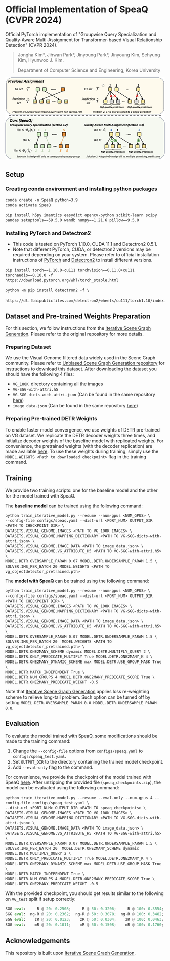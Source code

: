 [//]: # (# Groupwise Query Specialization and Quality-Aware Multi-Assignment for Transformer-based Visual Relationship Detection)
# Official Implementation of SpeaQ (CVPR 2024)

Official PyTorch implementation of "Groupwise Query Specialization and Quality-Aware Multi-Assignment for Transformer-based Visual Relationship Detection" (CVPR 2024).
> Jongha Kim*, Jihwan Park*, Jinyoung Park*, Jinyoung Kim, Sehyung Kim, Hyunwoo J. Kim.
> 
> Department of Computer Science and Engineering, Korea University 

<div align="center">
  <img src="assets/speaq.png" width="750px" />
</div>

## Setup
### Creating conda environment and installing python packages
```
conda create -n SpeaQ python=3.9
conda activate SpeaQ

pip install h5py imantics easydict opencv-python scikit-learn scipy pandas setuptools==59.5.0 wandb numpy==1.21.6 pillow==9.5.0
```
### Installing PyTorch and Detectron2
- This code is tested on PyTorch 1.10.0, CUDA 11.1 and Detectron2 0.5.1.
- Note that different PyTorch, CUDA, or detectron2 versions may be required depending on your system. 
Please refer to official installation instructions of [PyTorch](https://pytorch.org/get-started/previous-versions/) and [Detectron2](https://detectron2.readthedocs.io/en/latest/tutorials/install.html) to install different versions.
```
pip install torch==1.10.0+cu111 torchvision==0.11.0+cu111 torchaudio==0.10.0 -f https://download.pytorch.org/whl/torch_stable.html

python -m pip install detectron2 -f \
  https://dl.fbaipublicfiles.com/detectron2/wheels/cu111/torch1.10/index.html
```


## Dataset and Pre-trained Weights Preparation
For this section, we follow instructions from the [Iterative Scene Graph Generation](https://github.com/ubc-vision/IterativeSG).
Please refer to the original repository for more details.

### Preparing Dataset
We use the Visual Genome filtered data widely used in the Scene Graph community. 
Please refer to [Unbiased Scene Graph Generation repository](https://github.com/KaihuaTang/Scene-Graph-Benchmark.pytorch/blob/master/DATASET.md) for instructions to download this dataset. 
After downloading the dataset you should have the following 4 files: 
- `VG_100K `directory containing all the images
- `VG-SGG-with-attri.h5` 
- `VG-SGG-dicts-with-attri.json` (Can be found in the same repository [here](https://github.com/KaihuaTang/Scene-Graph-Benchmark.pytorch/tree/master/datasets/vg))
- `image_data.json` (Can be found in the same repository [here](https://github.com/KaihuaTang/Scene-Graph-Benchmark.pytorch/tree/master/datasets/vg))

### Preparing Pre-trained DETR Weights
To enable faster model convergence, we use weights of DETR pre-trained on VG dataset.
We replicate the DETR decoder weights three times, and initialize decoder weights of the baseline model with replicated weights. 
For convenience, the pretrained weights (with the decoder replication) are made available [here](https://drive.google.com/drive/folders/1CdcYdcYEvkZHz-I1IFF8sBxVMWSyWIkh?usp=share_link). 
To use these weights during training, simply use the `MODEL.WEIGHTS <Path to downloaded checkpoint>` flag in the training command.


## Training
We provide two training scripts: one for the baseline model and the other for the model trained with SpeaQ.

The **baseline model** can be trained using the following command:
```
python train_iterative_model.py --resume --num-gpus <NUM_GPUS> \
--config-file configs/speaq.yaml --dist-url <PORT_NUM> OUTPUT_DIR <PATH TO CHECKPOINT DIR> \ 
DATASETS.VISUAL_GENOME.IMAGES <PATH TO VG_100K IMAGES> \
DATASETS.VISUAL_GENOME.MAPPING_DICTIONARY <PATH TO VG-SGG-dicts-with-attri.json> \
DATASETS.VISUAL_GENOME.IMAGE_DATA <PATH TO image_data.json> \
DATASETS.VISUAL_GENOME.VG_ATTRIBUTE_H5 <PATH TO VG-SGG-with-attri.h5> \
MODEL.DETR.OVERSAMPLE_PARAM 0.07 MODEL.DETR.UNDERSAMPLE_PARAM 1.5 \
SOLVER.IMS_PER_BATCH 20 MODEL.WEIGHTS <PATH TO vg_objectdetector_pretrained.pth>
```

The **model with SpeaQ** can be trained using the following command:
```
python train_iterative_model.py --resume --num-gpus <NUM_GPUS> \
--config-file configs/speaq.yaml --dist-url <PORT_NUM> OUTPUT_DIR <PATH TO CHECKPOINT DIR> \ 
DATASETS.VISUAL_GENOME.IMAGES <PATH TO VG_100K IMAGES> \
DATASETS.VISUAL_GENOME.MAPPING_DICTIONARY <PATH TO VG-SGG-dicts-with-attri.json> \
DATASETS.VISUAL_GENOME.IMAGE_DATA <PATH TO image_data.json> \
DATASETS.VISUAL_GENOME.VG_ATTRIBUTE_H5 <PATH TO VG-SGG-with-attri.h5> \
MODEL.DETR.OVERSAMPLE_PARAM 0.07 MODEL.DETR.UNDERSAMPLE_PARAM 1.5 \
SOLVER.IMS_PER_BATCH 20  MODEL.WEIGHTS <PATH TO vg_objectdetector_pretrained.pth> \
MODEL.DETR.ONE2MANY_SCHEME dynamic MODEL.DETR.MULTIPLY_QUERY 2 \
MODEL.DETR.ONLY_PREDICATE_MULTIPLY True MODEL.DETR.ONE2MANY_K 4 \
MODEL.DETR.ONE2MANY_DYNAMIC_SCHEME max MODEL.DETR.USE_GROUP_MASK True \
MODEL.DETR.MATCH_INDEPENDENT True \
MODEL.DETR.NUM_GROUPS 4 MODEL.DETR.ONE2MANY_PREDICATE_SCORE True \
MODEL.DETR.ONE2MANY_PREDICATE_WEIGHT -0.5
```

Note that [Iterative Scene Graph Generation](https://github.com/ubc-vision/IterativeSG) applies loss re-weighting scheme to relieve long-tail problem.
Such option can be turned off by setting ```MODEL.DETR.OVERSAMPLE_PARAM 0.0 MODEL.DETR.UNDERSAMPLE_PARAM 0.0```.


## Evaluation
To evaluate the model trained with SpeaQ, some modifications should be made to the training command:
1. Change the ```--config-file``` options from ```configs/speaq.yaml``` to ```configs/speaq_test.yaml```.
2. Set ```OUTPUT_DIR``` to the directory containing the trained model checkpoint.
3. Add ```--eval-only``` flag to the command.

For convenience, we provide the checkpoint of the model trained with SpeaQ [here](https://drive.google.com/file/d/10H2-8Eb4QOJCnwaNujisjkxiSxuKySih/view?usp=drive_link).
After unzipping the provided file (```speaq_checkpoints.zip```), the model can be evaluated using the following command:
```
python train_iterative_model.py --resume --eval-only --num-gpus 4 --config-file configs/speaq_test.yaml \ 
--dist-url <PORT_NUM> OUTPUT_DIR <PATH TO speaq_checkpoints> \
DATASETS.VISUAL_GENOME.IMAGES <PATH TO VG_100K IMAGES> \
DATASETS.VISUAL_GENOME.MAPPING_DICTIONARY <PATH TO VG-SGG-dicts-with-attri.json> \
DATASETS.VISUAL_GENOME.IMAGE_DATA <PATH TO image_data.json> \
DATASETS.VISUAL_GENOME.VG_ATTRIBUTE_H5 <PATH TO VG-SGG-with-attri.h5> \
MODEL.DETR.OVERSAMPLE_PARAM 0.07 MODEL.DETR.UNDERSAMPLE_PARAM 1.5 \
SOLVER.IMS_PER_BATCH 20  MODEL.DETR.ONE2MANY_SCHEME dynamic MODEL.DETR.MULTIPLY_QUERY 2 \
MODEL.DETR.ONLY_PREDICATE_MULTIPLY True MODEL.DETR.ONE2MANY_K 4 \
MODEL.DETR.ONE2MANY_DYNAMIC_SCHEME max MODEL.DETR.USE_GROUP_MASK True \
MODEL.DETR.MATCH_INDEPENDENT True \
MODEL.DETR.NUM_GROUPS 4 MODEL.DETR.ONE2MANY_PREDICATE_SCORE True \
MODEL.DETR.ONE2MANY_PREDICATE_WEIGHT -0.5
```

With the provided checkpoint, you should get results similar to the following on ```VG_test``` split if setup correctly:
```python
SGG eval:     R @ 20: 0.2508;     R @ 50: 0.3206;     R @ 100: 0.3554;  for mode=sgdet, type=Recall(Main).
SGG eval:  ng-R @ 20: 0.2362;  ng-R @ 50: 0.3078;  ng-R @ 100: 0.3482;  for mode=sgdet, type=No Graph Constraint Recall(Main).
SGG eval:    zR @ 20: 0.0123;    zR @ 50: 0.0304;    zR @ 100: 0.0463;  for mode=sgdet, type=Zero Shot Recall.
SGG eval:    mR @ 20: 0.1011;    mR @ 50: 0.1508;    mR @ 100: 0.1760;  for mode=sgdet, type=Mean Recall.
```

[//]: # (## Citations)

[//]: # ()
[//]: # (```)

[//]: # (@inproceedings{kim2024groupwise,)

[//]: # (  title={Groupwise Query Specialization and Quality-Aware Multi-Assignment for Transformer-based Visual Relationship Detection},)

[//]: # (  author={Kim, Jongha and Park, Jihwan and Park, Jinyoung and Kim, Jinyoung and Kim, Sehyung and Kim, Hyunwoo J},)

[//]: # (  booktitle={CVPR},)

[//]: # (  year={2024})

[//]: # (})

[//]: # (```)

## Acknowledgements
This repository is built upon [Iterative Scene Graph Generation](https://github.com/ubc-vision/IterativeSG).